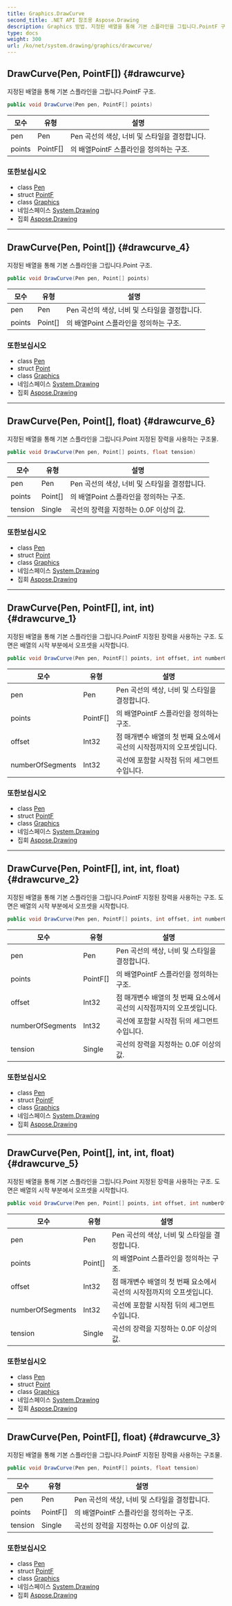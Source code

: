 ```yaml
---
title: Graphics.DrawCurve
second_title: .NET API 참조용 Aspose.Drawing
description: Graphics 방법. 지정된 배열을 통해 기본 스플라인을 그립니다.PointF 구조.
type: docs
weight: 300
url: /ko/net/system.drawing/graphics/drawcurve/
---
```

## DrawCurve(Pen, PointF[]) {#drawcurve}

지정된 배열을 통해 기본 스플라인을 그립니다.PointF 구조.

```csharp
public void DrawCurve(Pen pen, PointF[] points)
```

| 모수 | 유형 | 설명 |
| --- | --- | --- |
| pen | Pen | Pen 곡선의 색상, 너비 및 스타일을 결정합니다. |
| points | PointF[] | 의 배열PointF 스플라인을 정의하는 구조. |

### 또한보십시오

* class [Pen](../../pen/)
* struct [PointF](../../pointf/)
* class [Graphics](../)
* 네임스페이스 [System.Drawing](../../graphics/)
* 집회 [Aspose.Drawing](../../../)

---

## DrawCurve(Pen, Point[]) {#drawcurve_4}

지정된 배열을 통해 기본 스플라인을 그립니다.Point 구조.

```csharp
public void DrawCurve(Pen pen, Point[] points)
```

| 모수 | 유형 | 설명 |
| --- | --- | --- |
| pen | Pen | Pen 곡선의 색상, 너비 및 스타일을 결정합니다. |
| points | Point[] | 의 배열Point 스플라인을 정의하는 구조. |

### 또한보십시오

* class [Pen](../../pen/)
* struct [Point](../../point/)
* class [Graphics](../)
* 네임스페이스 [System.Drawing](../../graphics/)
* 집회 [Aspose.Drawing](../../../)

---

## DrawCurve(Pen, Point[], float) {#drawcurve_6}

지정된 배열을 통해 기본 스플라인을 그립니다.Point 지정된 장력을 사용하는 구조물.

```csharp
public void DrawCurve(Pen pen, Point[] points, float tension)
```

| 모수 | 유형 | 설명 |
| --- | --- | --- |
| pen | Pen | Pen 곡선의 색상, 너비 및 스타일을 결정합니다. |
| points | Point[] | 의 배열Point 스플라인을 정의하는 구조. |
| tension | Single | 곡선의 장력을 지정하는 0.0F 이상의 값. |

### 또한보십시오

* class [Pen](../../pen/)
* struct [Point](../../point/)
* class [Graphics](../)
* 네임스페이스 [System.Drawing](../../graphics/)
* 집회 [Aspose.Drawing](../../../)

---

## DrawCurve(Pen, PointF[], int, int) {#drawcurve_1}

지정된 배열을 통해 기본 스플라인을 그립니다.PointF 지정된 장력을 사용하는 구조. 도면은 배열의 시작 부분에서 오프셋을 시작합니다.

```csharp
public void DrawCurve(Pen pen, PointF[] points, int offset, int numberOfSegments)
```

| 모수 | 유형 | 설명 |
| --- | --- | --- |
| pen | Pen | Pen 곡선의 색상, 너비 및 스타일을 결정합니다. |
| points | PointF[] | 의 배열PointF 스플라인을 정의하는 구조. |
| offset | Int32 | 점 매개변수 배열의 첫 번째 요소에서 곡선의 시작점까지의 오프셋입니다. |
| numberOfSegments | Int32 | 곡선에 포함할 시작점 뒤의 세그먼트 수입니다. |

### 또한보십시오

* class [Pen](../../pen/)
* struct [PointF](../../pointf/)
* class [Graphics](../)
* 네임스페이스 [System.Drawing](../../graphics/)
* 집회 [Aspose.Drawing](../../../)

---

## DrawCurve(Pen, PointF[], int, int, float) {#drawcurve_2}

지정된 배열을 통해 기본 스플라인을 그립니다.PointF 지정된 장력을 사용하는 구조. 도면은 배열의 시작 부분에서 오프셋을 시작합니다.

```csharp
public void DrawCurve(Pen pen, PointF[] points, int offset, int numberOfSegments, float tension)
```

| 모수 | 유형 | 설명 |
| --- | --- | --- |
| pen | Pen | Pen 곡선의 색상, 너비 및 스타일을 결정합니다. |
| points | PointF[] | 의 배열PointF 스플라인을 정의하는 구조. |
| offset | Int32 | 점 매개변수 배열의 첫 번째 요소에서 곡선의 시작점까지의 오프셋입니다. |
| numberOfSegments | Int32 | 곡선에 포함할 시작점 뒤의 세그먼트 수입니다. |
| tension | Single | 곡선의 장력을 지정하는 0.0F 이상의 값. |

### 또한보십시오

* class [Pen](../../pen/)
* struct [PointF](../../pointf/)
* class [Graphics](../)
* 네임스페이스 [System.Drawing](../../graphics/)
* 집회 [Aspose.Drawing](../../../)

---

## DrawCurve(Pen, Point[], int, int, float) {#drawcurve_5}

지정된 배열을 통해 기본 스플라인을 그립니다.Point 지정된 장력을 사용하는 구조. 도면은 배열의 시작 부분에서 오프셋을 시작합니다.

```csharp
public void DrawCurve(Pen pen, Point[] points, int offset, int numberOfSegments, float tension)
```

| 모수 | 유형 | 설명 |
| --- | --- | --- |
| pen | Pen | Pen 곡선의 색상, 너비 및 스타일을 결정합니다. |
| points | Point[] | 의 배열Point 스플라인을 정의하는 구조. |
| offset | Int32 | 점 매개변수 배열의 첫 번째 요소에서 곡선의 시작점까지의 오프셋입니다. |
| numberOfSegments | Int32 | 곡선에 포함할 시작점 뒤의 세그먼트 수입니다. |
| tension | Single | 곡선의 장력을 지정하는 0.0F 이상의 값. |

### 또한보십시오

* class [Pen](../../pen/)
* struct [Point](../../point/)
* class [Graphics](../)
* 네임스페이스 [System.Drawing](../../graphics/)
* 집회 [Aspose.Drawing](../../../)

---

## DrawCurve(Pen, PointF[], float) {#drawcurve_3}

지정된 배열을 통해 기본 스플라인을 그립니다.PointF 지정된 장력을 사용하는 구조물.

```csharp
public void DrawCurve(Pen pen, PointF[] points, float tension)
```

| 모수 | 유형 | 설명 |
| --- | --- | --- |
| pen | Pen | Pen 곡선의 색상, 너비 및 스타일을 결정합니다. |
| points | PointF[] | 의 배열PointF 스플라인을 정의하는 구조. |
| tension | Single | 곡선의 장력을 지정하는 0.0F 이상의 값. |

### 또한보십시오

* class [Pen](../../pen/)
* struct [PointF](../../pointf/)
* class [Graphics](../)
* 네임스페이스 [System.Drawing](../../graphics/)
* 집회 [Aspose.Drawing](../../../)


